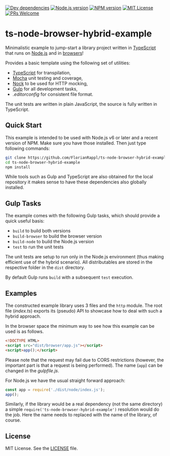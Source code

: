 [![Dev dependencies][dependencies-badge]][dependencies]
[![Node.js version][nodejs-badge]][nodejs]
[![NPM version][npm-badge]][npm]
[![MIT License][license-badge]][license]
[![PRs Welcome][prs-badge]][prs]

# ts-node-browser-hybrid-example

Minimalistic example to jump-start a library project written in [TypeScript][typescript] that runs on [Node.js][nodejs] and in [browsers][browserify]!

Provides a basic template using the following set of utilities:

+ [TypeScript][typescript] for transpilation,
+ [Mocha][mocha] unit testing and coverage,
+ [Nock][nock] to be used for HTTP mocking,
+ [Gulp][gulp] for all development tasks,
+ *.editorconfig* for consistent file format.

The unit tests are written in plain JavaScript, the source is fully written in TypeScript.

## Quick Start

This example is intended to be used with Node.js v6 or later and a recent version of NPM. Make sure you have those installed. Then just type following commands:

```bash
git clone https://github.com/FlorianRappl/ts-node-browser-hybrid-example
cd ts-node-browser-hybrid-example
npm install
```

While tools such as Gulp and TypeScript are also obtained for the local repository it makes sense to have these dependencies also globally installed.

## Gulp Tasks

The example comes with the following Gulp tasks, which should provide a quick useful basis:

* `build` to build both versions
* `build-browser` to build the browser version
* `build-node` to build the Node.js version
* `test` to run the unit tests

The unit tests are setup to run only in the Node.js environment (thus making efficient use of the hybrid scenario). All distributables are stored in the respective folder in the `dist` directory.

By default Gulp runs `build` with a subsequent `test` execution.

## Examples

The constructed example library uses 3 files and the `http` module. The root file (*index.ts*) exports its (pseudo) API to showcase how to deal with such a hybrid approach.

In the browser space the minimum way to see how this example can be used is as follows.

```html
<!DOCTYPE HTML>
<script src="dist/browser/app.js"></script>
<script>app();</script>
```

Please note that the request may fail due to CORS restrictions (however, the important part is that a request is being performed). The name (`app`) can be changed in the *gulpfile.js*.

For Node.js we have the usual straight forward approach:

```js
const app = require('./dist/node/index.js');
app();
```

Similarly, if the library would be a real dependency (not the same directory) a simple `require('ts-node-browser-hybrid-example')` resolution would do the job. Here the name needs to replaced with the name of the library, of course.

## License

MIT License. See the [LICENSE][license] file.

[dependencies-badge]: https://david-dm.org/FlorianRappl/ts-node-browser-hybrid-example/dev-status.svg
[dependencies]: https://david-dm.org/FlorianRappl/ts-node-browser-hybrid-example?type=dev
[nodejs-badge]: https://img.shields.io/badge/node->=%206.0.0-blue.svg
[nodejs]: https://nodejs.org/dist/latest-v6.x/docs/api/
[browserify]: http://browserify.org
[npm-badge]: https://img.shields.io/badge/npm->=%203.10.9-blue.svg
[npm]: https://docs.npmjs.com/
[typescript]: https://www.typescriptlang.org/
[license-badge]: https://img.shields.io/badge/license-MIT-blue.svg
[license]: https://github.com/FlorianRappl/ts-node-browser-hybrid-example/blob/master/LICENSE
[prs-badge]: https://img.shields.io/badge/PRs-welcome-brightgreen.svg
[prs]: http://makeapullrequest.com
[mocha]: https://mochajs.org
[nock]: https://github.com/node-nock/nock
[gulp]: http://gulpjs.com